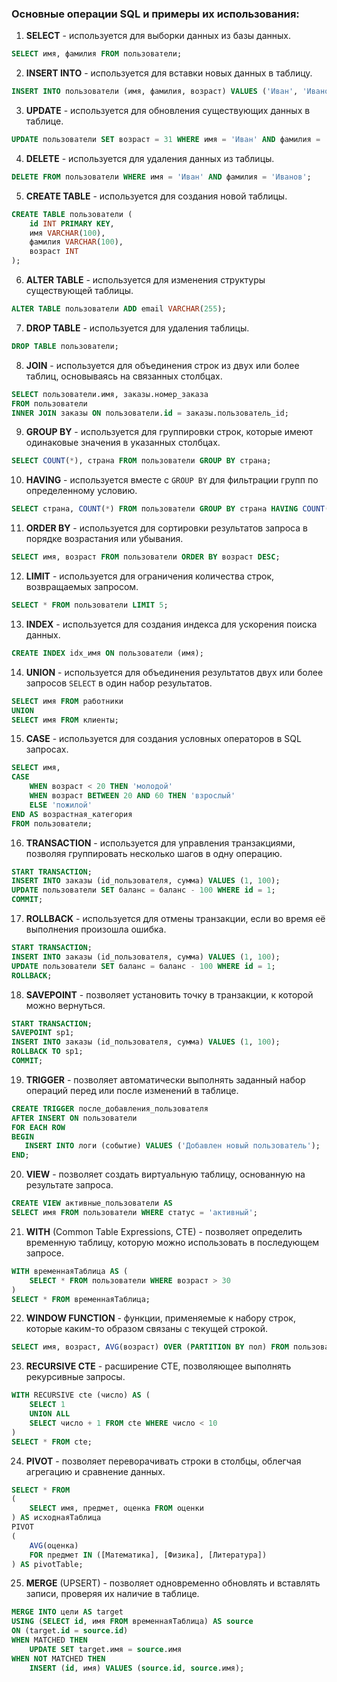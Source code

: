 ### Основные операции SQL и примеры их использования:

1. **SELECT** - используется для выборки данных из базы данных.
```sql
SELECT имя, фамилия FROM пользователи;
```

2. **INSERT INTO** - используется для вставки новых данных в таблицу.
```sql
INSERT INTO пользователи (имя, фамилия, возраст) VALUES ('Иван', 'Иванов', 30);
```

3. **UPDATE** - используется для обновления существующих данных в таблице.
```sql
UPDATE пользователи SET возраст = 31 WHERE имя = 'Иван' AND фамилия = 'Иванов';
```

4. **DELETE** - используется для удаления данных из таблицы.
```sql
DELETE FROM пользователи WHERE имя = 'Иван' AND фамилия = 'Иванов';
```

5. **CREATE TABLE** - используется для создания новой таблицы.
```sql
CREATE TABLE пользователи (
    id INT PRIMARY KEY,
    имя VARCHAR(100),
    фамилия VARCHAR(100),
    возраст INT
);
```

6. **ALTER TABLE** - используется для изменения структуры существующей таблицы.
```sql
ALTER TABLE пользователи ADD email VARCHAR(255);
```

7. **DROP TABLE** - используется для удаления таблицы.
```sql
DROP TABLE пользователи;
```

8. **JOIN** - используется для объединения строк из двух или более таблиц, основываясь на связанных столбцах.
```sql
SELECT пользователи.имя, заказы.номер_заказа
FROM пользователи
INNER JOIN заказы ON пользователи.id = заказы.пользователь_id;
```

9. **GROUP BY** - используется для группировки строк, которые имеют одинаковые значения в указанных столбцах.
```sql
SELECT COUNT(*), страна FROM пользователи GROUP BY страна;
```

10. **HAVING** - используется вместе с `GROUP BY` для фильтрации групп по определенному условию.
```sql
SELECT страна, COUNT(*) FROM пользователи GROUP BY страна HAVING COUNT(*) > 10;
```

11. **ORDER BY** - используется для сортировки результатов запроса в порядке возрастания или убывания.
```sql
SELECT имя, возраст FROM пользователи ORDER BY возраст DESC;
```

12. **LIMIT** - используется для ограничения количества строк, возвращаемых запросом.
```sql
SELECT * FROM пользователи LIMIT 5;
```

13. **INDEX** - используется для создания индекса для ускорения поиска данных.
```sql
CREATE INDEX idx_имя ON пользователи (имя);
```

14. **UNION** - используется для объединения результатов двух или более запросов `SELECT` в один набор результатов.
```sql
SELECT имя FROM работники
UNION
SELECT имя FROM клиенты;
```

15. **CASE** - используется для создания условных операторов в SQL запросах.
```sql
SELECT имя,
CASE 
    WHEN возраст < 20 THEN 'молодой'
    WHEN возраст BETWEEN 20 AND 60 THEN 'взрослый'
    ELSE 'пожилой'
END AS возрастная_категория
FROM пользователи;
```

16. **TRANSACTION** - используется для управления транзакциями, позволяя группировать несколько шагов в одну операцию.
```sql
START TRANSACTION;
INSERT INTO заказы (id_пользователя, сумма) VALUES (1, 100);
UPDATE пользователи SET баланс = баланс - 100 WHERE id = 1;
COMMIT;
```

17. **ROLLBACK** - используется для отмены транзакции, если во время её выполнения произошла ошибка.
```sql
START TRANSACTION;
INSERT INTO заказы (id_пользователя, сумма) VALUES (1, 100);
UPDATE пользователи SET баланс = баланс - 100 WHERE id = 1;
ROLLBACK;
```

18. **SAVEPOINT** - позволяет установить точку в транзакции, к которой можно вернуться.
```sql
START TRANSACTION;
SAVEPOINT sp1;
INSERT INTO заказы (id_пользователя, сумма) VALUES (1, 100);
ROLLBACK TO sp1;
COMMIT;
```

19. **TRIGGER** - позволяет автоматически выполнять заданный набор операций перед или после изменений в таблице.
```sql
CREATE TRIGGER после_добавления_пользователя
AFTER INSERT ON пользователи
FOR EACH ROW
BEGIN
   INSERT INTO логи (событие) VALUES ('Добавлен новый пользователь');
END;
```

20. **VIEW** - позволяет создать виртуальную таблицу, основанную на результате запроса.
```sql
CREATE VIEW активные_пользователи AS
SELECT имя FROM пользователи WHERE статус = 'активный';
```

21. **WITH** (Common Table Expressions, CTE) - позволяет определить временную таблицу, которую можно использовать в последующем запросе.
```sql
WITH временнаяТаблица AS (
    SELECT * FROM пользователи WHERE возраст > 30
)
SELECT * FROM временнаяТаблица;
```

22. **WINDOW FUNCTION** - функции, применяемые к набору строк, которые каким-то образом связаны с текущей строкой.
```sql
SELECT имя, возраст, AVG(возраст) OVER (PARTITION BY пол) FROM пользователи;
```

23. **RECURSIVE CTE** - расширение CTE, позволяющее выполнять рекурсивные запросы.
```sql
WITH RECURSIVE cte (число) AS (
    SELECT 1
    UNION ALL
    SELECT число + 1 FROM cte WHERE число < 10
)
SELECT * FROM cte;
```

24. **PIVOT** - позволяет переворачивать строки в столбцы, облегчая агрегацию и сравнение данных.
```sql
SELECT * FROM 
(
    SELECT имя, предмет, оценка FROM оценки
) AS исходнаяТаблица
PIVOT
(
    AVG(оценка)
    FOR предмет IN ([Математика], [Физика], [Литература])
) AS pivotTable;
```

25. **MERGE** (UPSERT) - позволяет одновременно обновлять и вставлять записи, проверяя их наличие в таблице.
```sql
MERGE INTO цели AS target
USING (SELECT id, имя FROM временнаяТаблица) AS source
ON (target.id = source.id)
WHEN MATCHED THEN
    UPDATE SET target.имя = source.имя
WHEN NOT MATCHED THEN
    INSERT (id, имя) VALUES (source.id, source.имя);
```
